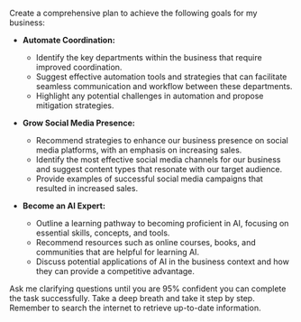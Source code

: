 Create a comprehensive plan to achieve the following goals for my business:

- **Automate Coordination:**
  - Identify the key departments within the business that require improved coordination.
  - Suggest effective automation tools and strategies that can facilitate seamless communication and workflow between these departments.
  - Highlight any potential challenges in automation and propose mitigation strategies.

- **Grow Social Media Presence:**
  - Recommend strategies to enhance our business presence on social media platforms, with an emphasis on increasing sales.
  - Identify the most effective social media channels for our business and suggest content types that resonate with our target audience.
  - Provide examples of successful social media campaigns that resulted in increased sales.

- **Become an AI Expert:**
  - Outline a learning pathway to becoming proficient in AI, focusing on essential skills, concepts, and tools.
  - Recommend resources such as online courses, books, and communities that are helpful for learning AI.
  - Discuss potential applications of AI in the business context and how they can provide a competitive advantage.

Ask me clarifying questions until you are 95% confident you can complete the task successfully. Take a deep breath and take it step by step. Remember to search the internet to retrieve up-to-date information.